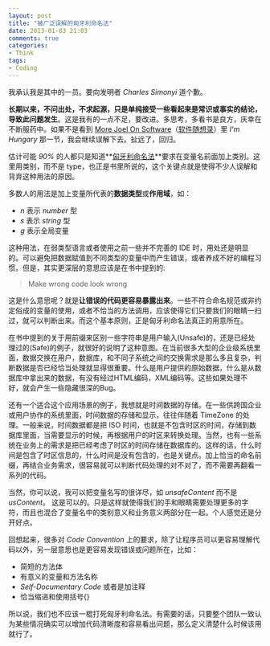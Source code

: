 ```yaml
---
layout: post
title: "被广泛误解的匈牙利命名法"
date: 2013-01-03 21:03
comments: true
categories: 
- Think
tags:
- Coding
---
```


[匈牙利命名法]: http://en.wikipedia.org/wiki/Hungarian_notation
[More Joel On Software]: http://www.amazon.com/More-Joel-Software-Occasionally-Developers/dp/1430209879
[软件随想录]: http://book.douban.com/subject/4163938/

我承认我是其中的一员。要向发明者 _Charles Simonyi_ 道个歉。  

**长期以来，不问出处，不求起源，只是单纯接受一些看起来是常识或事实的结论，导致此问题发生**。这是我有的一点不足，要改进。多思考，多看书是良方，庆幸在不断服药中。如果不是看到 [More Joel On Software][]（[软件随想录][]）里 _I'm Hungary_ 那一节，我会继续误解下去。扯远了，回归。  

估计可能 _90%_ 的人都只是知道**[匈牙利命名法][]**要求在变量名前面加上类别。这里用类别，而不是 type，也正是书里所说的，这个关键点就是使得不少人误解和背弃这种用法的原因。  

多数人的用法是加上变量所代表的**数据类型**或**作用域**，如：  

* _n_ 表示 _number_ 型  
* _s_ 表示 _string_ 型  
* _g_ 表示全局变量

这种用法，在弱类型语言或者使用之前一些并不完善的 IDE 时，用处还是明显的。可以避免把数据赋值到不同类型的变量中而产生错误，或者养成不好的编程习惯。但是，其实更深层的意思应该是在书中提到的:  

>Make wrong code look wrong

这是什么意思呢？就是**让错误的代码更容易暴露出来**。一些不符合命名规范或非约定俗成的变量的使用，或者不恰当的方法调用，应该使得它们只要我们的眼睛一扫过，就可以判断出来。而这个基本原则，正是匈牙利命名法真正的用意所在。  

在书中提到的关于用前缀来区别一些字符串是用户输入(Unsafe)的，还是已经处理过的(Safe)的例子，就很好的说明了这种意图。在当前很多大型的企业级系统里面，数据交换在用户，数据库，和不同子系统之间的交换需求是那么多且复杂，判断数据是否已经恰当处理就显得很重要。什么是用户提供的原始数据，什么是从数据库中拿出来的数据，有没有经过HTML编码，XML编码等。这些如果处理不好，就会产生一些隐藏很深的Bug。  

还有一个适合这个应用场景的例子，我想就是时间数据的存储。在一些供跨国企业或用户协作的系统里面，时间数据的存储和显示，往往伴随着 TimeZone 的处理。一般来说，时间数据都是把 ISO 时间，也就是不包含时区的时间，存储到数据库里面，当需要显示的时候，再根据用户的时区来转换处理。当然，也有一些系统在业务上的需求是把已经考虑了时区的时间存储在数据库的。这样的话，什么时间是包含了时区信息的，什么时间是没有包含的，也是关键点。加上恰当的命名前缀，再结合业务需求，很容易就可以判断代码处理的对不对了，而不需要再翻看一系列的代码。  

当然，你可以说，我可以把变量名写的很详尽，如 _unsafeContent_ 而不是 _usContent_。 这是可以的。只是这样就使得我们的手和眼睛需要处理更多的字符，而且也混合了变量名中的类别意义和业务意义两部分在一起。个人感觉还是分开好点。  

回想起来，很多对 _Code Convention_ 上的要求，除了让程序员可以更容易理解代码以外，另一层意思也是更容易发现错误或问题所在，比如：

* 简短的方法体  
* 有意义的变量和方法名称  
* _Self-Documentary Code_ 或者是加注释  
* 恰当缩进和使用括号{}  

所以说，我们也不应该一棍打死匈牙利命名法。有需要的话，只要整个团队一致认为某些情况确实可以增加代码清晰度和容易看出问题，那么定义清楚什么时候该用就行了。  
